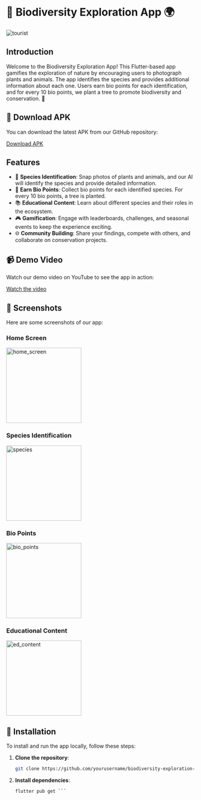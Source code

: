 # 🌿 Biodiversity Exploration App 🌍
![tourist](https://github.com/abhijit-23blaze/Bio-Bounty/assets/169768803/bba20ca8-c90e-4991-bd9c-e4d40fc61bad)


## Introduction

Welcome to the Biodiversity Exploration App! This Flutter-based app gamifies the exploration of nature by encouraging users to photograph plants and animals. The app identifies the species and provides additional information about each one. Users earn bio points for each identification, and for every 10 bio points, we plant a tree to promote biodiversity and conservation. 🌳

## 📲 Download APK

You can download the latest APK from our GitHub repository:

[Download APK](assets/app-release.apk)


## Features

- 🐾 **Species Identification**: Snap photos of plants and animals, and our AI will identify the species and provide detailed information.
- 🌱 **Earn Bio Points**: Collect bio points for each identified species. For every 10 bio points, a tree is planted.
- 📚 **Educational Content**: Learn about different species and their roles in the ecosystem.
- 🎮 **Gamification**: Engage with leaderboards, challenges, and seasonal events to keep the experience exciting.
- 🌐 **Community Building**: Share your findings, compete with others, and collaborate on conservation projects.

## 📹 Demo Video

Watch our demo video on YouTube to see the app in action:

[Watch the video](https://www.youtube.com/watch?v=O_VXNoIBfco)


## 📸 Screenshots

Here are some screenshots of our app:

### Home Screen
<img src="https://github.com/abhijit-23blaze/Bio-Bounty/assets/169768803/fc618c18-0685-4420-977b-644336dd1231" alt="home_screen" width="200">

### Species Identification
<img src="https://github.com/abhijit-23blaze/Bio-Bounty/assets/169768803/dd053448-049c-42c0-a3ef-181765ab5e04" alt="species" width="200">

### Bio Points
<img src="https://github.com/abhijit-23blaze/Bio-Bounty/assets/169768803/3e03539f-a8d3-4b92-b03e-00ed4f0a797c" alt="bio_points" width="200">

### Educational Content
<img src="https://github.com/abhijit-23blaze/Bio-Bounty/assets/169768803/6506a657-e423-46f1-a9d6-2cd8b066f775" alt="ed_content" width="200">



## 🚀 Installation

To install and run the app locally, follow these steps:

1. **Clone the repository**:
   ```sh
   git clone https://github.com/yourusername/biodiversity-exploration-app.git ```

  2. **Install dependencies**:
     ```sh
     flutter pub get ```


  
